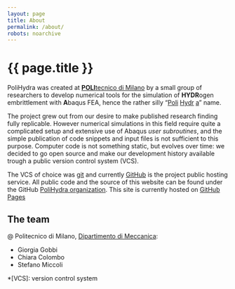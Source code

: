 ```yaml
---
layout: page
title: About
permalink: /about/
robots: noarchive
---
```

# {{ page.title }}

PoliHydra was created at [**POLI**tecnico di
Milano][polimi] by a small group of researchers to
develop numerical tools for the simulation of **HYDR**ogen
embrittlement with **A**baqus FEA, hence the rather silly
“<u>Poli</u>&nbsp;<u>Hydr</u>&nbsp;<u>a</u>” name.

The project grew out from our desire to make published research
finding fully replicable. However numerical simulations in this field
require quite a complicated setup and extensive use of Abaqus *user
subroutines*, and the simple publication of code snippets and input
files is not sufficient to this purpose. Computer code is not
something static, but evolves over time: we decided to go open source
and make our development history available trough a public version control
system (VCS).

The VCS of choice was [git](https://git-scm.com/doc) and currently
[GitHub](https://github.com) is the project public hosting
service. All public code and the source of this website can be found
under the GitHub [PoliHydra
organization](https://github.com/PoliHydra).  This site is currently
hosted on [GitHub Pages](https://pages.github.com/)


## The team

@ Politecnico di Milano, [Dipartimento di Meccanica][dmec]:

+ Giorgia Gobbi
+ Chiara Colombo
+ Stefano Miccoli

[polimi]: http://www.polimi.it/en/english-version/
[dmec]: http://www.mecc.polimi.it/en/
*[VCS]: version control system
